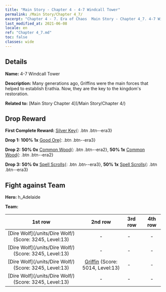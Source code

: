 ```yaml
---
title: "Main Story - Chapter 4 - 4-7 Windcall Tower"
permalink: /Main Story/Chapter 4_7/
excerpt: "Chapter 4 - 7. Era of Chaos  Main Story - Chapter 4_7. 4-7 Windcall Tower"
last_modified_at: 2021-06-08
locale: en
ref: "Chapter 4_7.md"
toc: false
classes: wide
---
```


## Details

 **Name:** 4-7 Windcall Tower

 **Description:** Many generations ago, Griffins were the main forces that helped to establish Erathia. Now, they are the key to the kingdom's restoration.

 **Related to:** [Main Story Chapter 4](/Main Story/Chapter 4/)

## Drop Reward

 **First Complete Reward:** [Silver Key](/Items/con_693/){: .btn .btn--era3}

 **Drop 1:** **100% 1x** [Good Ore](/Items/mat_12/){: .btn .btn--era3}

 **Drop 2:** **50% 0x** [Common Wood](/Items/mat_7/){: .btn .btn--era2}, **50% 1x** [Common Wood](/Items/mat_7/){: .btn .btn--era2}

 **Drop 3:** **50% 0x** [Spell Scrolls](/Items/con_694/){: .btn .btn--era3}, **50% 1x** [Spell Scrolls](/Items/con_694/){: .btn .btn--era3}


## Fight against Team
 **Hero:** h_Adelaide

 **Team:**


  | 1st row | 2nd row | 3rd row | 4th row |
  |:----:|:----:|:----|:----:|
  | [Dire Wolf](/units/Dire Wolf/) (Score: 3245, Level:13)  | - | - | - |
  | [Dire Wolf](/units/Dire Wolf/) (Score: 3245, Level:13)  | - | - | - |
  | [Dire Wolf](/units/Dire Wolf/) (Score: 3245, Level:13)  | [Griffin](/units/Griffin/) (Score: 5014, Level:13)  | - | - |
  | [Dire Wolf](/units/Dire Wolf/) (Score: 3245, Level:13)  | - | - | - |


